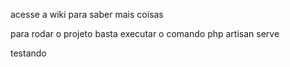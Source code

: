 acesse a wiki para saber mais coisas

para rodar o projeto basta executar o comando
php artisan serve

testando
